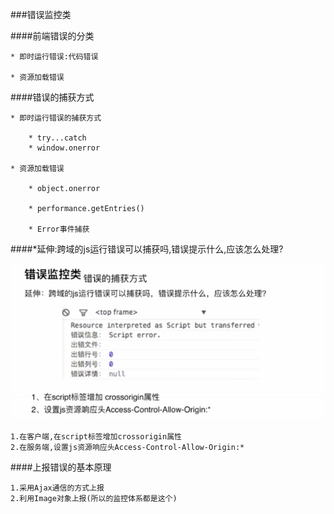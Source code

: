 ###错误监控类

####前端错误的分类

    * 即时运行错误:代码错误
    
    * 资源加载错误
    
####错误的捕获方式

    * 即时运行错误的捕获方式
    
        * try...catch
        * window.onerror

    * 资源加载错误
         
        * object.onerror
        
        * performance.getEntries()
        
        * Error事件捕获
        

 ####*延伸:跨域的js运行错误可以捕获吗,错误提示什么,应该怎么处理?
 
 ![](/assets/QQ截图20171213230515.png)
    
    1.在客户端,在script标签增加crossorigin属性
    2.在服务端,设置js资源响应头Access-Control-Allow-Origin:*

####上报错误的基本原理

    1.采用Ajax通信的方式上报
    2.利用Image对象上报(所以的监控体系都是这个)

